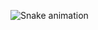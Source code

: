 
  ![Snake animation](https://github.com/balah7/balah7/blob/output/github-contribution-grid-snake.svg)
 

